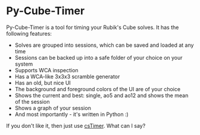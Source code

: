 # Py-Cube-Timer
Py-Cube-Timer is a tool for timing your Rubik's Cube solves. It has the following features:
- Solves are grouped into sessions, which can be saved and loaded at any time
- Sessions can be backed up into a safe folder of your choice on your system
- Supports WCA inspection
- Has a WCA-like 3x3x3 scramble generator
- Has an old, but nice UI
- The background and foreground colors of the UI are of your choice
- Shows the current and best: single, ao5 and ao12 and shows the mean of the session
- Shows a graph of your session
- And most importantly - it's written in Python :)

If you don't like it, then just use [csTimer](https://cstimer.net/). What can I say?
